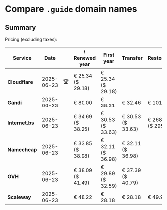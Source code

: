 # Compare `.guide` domain names

## Summary

Pricing (excluding taxes):

| Service | Date |  | / Renewed year | First year | Transfer | Restoration |
|--|--|--|--|--|--|--|
| **Cloudflare** | 2025-06-23 | 🏆 | € 25.34<br>($ 29.18) | € 25.34<br>($ 29.18) |  |  |
| **Gandi** | 2025-06-23 |  | € 80.00 | € 38.31 | € 32.46 | € 101.06 |
| **Internet.bs** | 2025-06-23 |  | € 34.69<br>($ 38.25) | € 30.53<br>($ 33.63) | € 30.53<br>($ 33.63) | € 268.15<br>($ 295.45) |
| **Namecheap** | 2025-06-23 |  | € 33.85<br>($ 38.98) | € 32.11<br>($ 36.98) | € 32.11<br>($ 36.98) |  |
| **OVH** | 2025-06-23 |  | € 38.09<br>($ 41.49) | € 29.89<br>($ 32.59) | € 37.39<br>($ 40.79) |  |
| **Scaleway** | 2025-06-23 |  | € 48.22 | € 28.18 | € 28.18 | € 49.99 |
